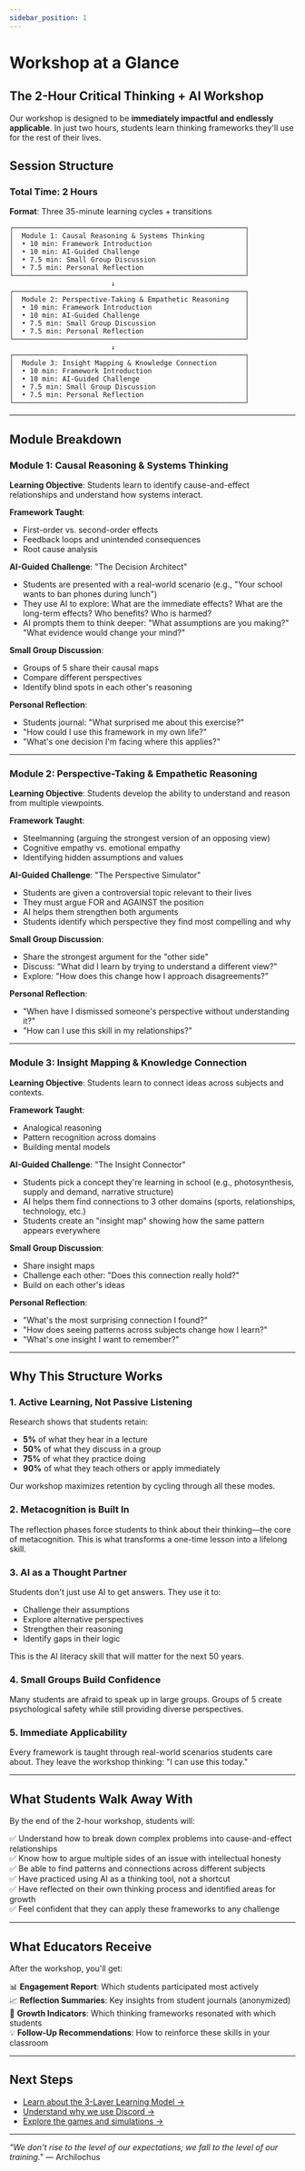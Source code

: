 ```yaml
---
sidebar_position: 1
---
```


# Workshop at a Glance

## The 2-Hour Critical Thinking + AI Workshop

Our workshop is designed to be **immediately impactful and endlessly applicable**. In just two hours, students learn thinking frameworks they'll use for the rest of their lives.

## Session Structure

### Total Time: 2 Hours
**Format**: Three 35-minute learning cycles + transitions

```
┌─────────────────────────────────────────────────────────┐
│  Module 1: Causal Reasoning & Systems Thinking          │
│  • 10 min: Framework Introduction                       │
│  • 10 min: AI-Guided Challenge                          │
│  • 7.5 min: Small Group Discussion                      │
│  • 7.5 min: Personal Reflection                         │
└─────────────────────────────────────────────────────────┘
                         ↓
┌─────────────────────────────────────────────────────────┐
│  Module 2: Perspective-Taking & Empathetic Reasoning    │
│  • 10 min: Framework Introduction                       │
│  • 10 min: AI-Guided Challenge                          │
│  • 7.5 min: Small Group Discussion                      │
│  • 7.5 min: Personal Reflection                         │
└─────────────────────────────────────────────────────────┘
                         ↓
┌─────────────────────────────────────────────────────────┐
│  Module 3: Insight Mapping & Knowledge Connection       │
│  • 10 min: Framework Introduction                       │
│  • 10 min: AI-Guided Challenge                          │
│  • 7.5 min: Small Group Discussion                      │
│  • 7.5 min: Personal Reflection                         │
└─────────────────────────────────────────────────────────┘
```

---

## Module Breakdown

### Module 1: Causal Reasoning & Systems Thinking

**Learning Objective**: Students learn to identify cause-and-effect relationships and understand how systems interact.

**Framework Taught**:
- First-order vs. second-order effects
- Feedback loops and unintended consequences
- Root cause analysis

**AI-Guided Challenge**: "The Decision Architect"
- Students are presented with a real-world scenario (e.g., "Your school wants to ban phones during lunch")
- They use AI to explore: What are the immediate effects? What are the long-term effects? Who benefits? Who is harmed?
- AI prompts them to think deeper: "What assumptions are you making?" "What evidence would change your mind?"

**Small Group Discussion**:
- Groups of 5 share their causal maps
- Compare different perspectives
- Identify blind spots in each other's reasoning

**Personal Reflection**:
- Students journal: "What surprised me about this exercise?"
- "How could I use this framework in my own life?"
- "What's one decision I'm facing where this applies?"

---

### Module 2: Perspective-Taking & Empathetic Reasoning

**Learning Objective**: Students develop the ability to understand and reason from multiple viewpoints.

**Framework Taught**:
- Steelmanning (arguing the strongest version of an opposing view)
- Cognitive empathy vs. emotional empathy
- Identifying hidden assumptions and values

**AI-Guided Challenge**: "The Perspective Simulator"
- Students are given a controversial topic relevant to their lives
- They must argue FOR and AGAINST the position
- AI helps them strengthen both arguments
- Students identify which perspective they find most compelling and why

**Small Group Discussion**:
- Share the strongest argument for the "other side"
- Discuss: "What did I learn by trying to understand a different view?"
- Explore: "How does this change how I approach disagreements?"

**Personal Reflection**:
- "When have I dismissed someone's perspective without understanding it?"
- "How can I use this skill in my relationships?"

---

### Module 3: Insight Mapping & Knowledge Connection

**Learning Objective**: Students learn to connect ideas across subjects and contexts.

**Framework Taught**:
- Analogical reasoning
- Pattern recognition across domains
- Building mental models

**AI-Guided Challenge**: "The Insight Connector"
- Students pick a concept they're learning in school (e.g., photosynthesis, supply and demand, narrative structure)
- AI helps them find connections to 3 other domains (sports, relationships, technology, etc.)
- Students create an "insight map" showing how the same pattern appears everywhere

**Small Group Discussion**:
- Share insight maps
- Challenge each other: "Does this connection really hold?"
- Build on each other's ideas

**Personal Reflection**:
- "What's the most surprising connection I found?"
- "How does seeing patterns across subjects change how I learn?"
- "What's one insight I want to remember?"

---

## Why This Structure Works

### 1. **Active Learning, Not Passive Listening**

Research shows that students retain:
- **5%** of what they hear in a lecture
- **50%** of what they discuss in a group
- **75%** of what they practice doing
- **90%** of what they teach others or apply immediately

Our workshop maximizes retention by cycling through all these modes.

### 2. **Metacognition is Built In**

The reflection phases force students to think about their thinking—the core of metacognition. This is what transforms a one-time lesson into a lifelong skill.

### 3. **AI as a Thought Partner**

Students don't just use AI to get answers. They use it to:
- Challenge their assumptions
- Explore alternative perspectives
- Strengthen their reasoning
- Identify gaps in their logic

This is the AI literacy skill that will matter for the next 50 years.

### 4. **Small Groups Build Confidence**

Many students are afraid to speak up in large groups. Groups of 5 create psychological safety while still providing diverse perspectives.

### 5. **Immediate Applicability**

Every framework is taught through real-world scenarios students care about. They leave the workshop thinking: "I can use this today."

---

## What Students Walk Away With

By the end of the 2-hour workshop, students will:

✅ Understand how to break down complex problems into cause-and-effect relationships  
✅ Know how to argue multiple sides of an issue with intellectual honesty  
✅ Be able to find patterns and connections across different subjects  
✅ Have practiced using AI as a thinking tool, not a shortcut  
✅ Have reflected on their own thinking process and identified areas for growth  
✅ Feel confident that they can apply these frameworks to any challenge  

---

## What Educators Receive

After the workshop, you'll get:

📊 **Engagement Report**: Which students participated most actively  
📈 **Reflection Summaries**: Key insights from student journals (anonymized)  
🎯 **Growth Indicators**: Which thinking frameworks resonated with which students  
💡 **Follow-Up Recommendations**: How to reinforce these skills in your classroom  

---

## Next Steps

- [Learn about the 3-Layer Learning Model →](/docs/workshop-framework/learning-model)
- [Understand why we use Discord →](/docs/workshop-framework/03_discord-lms)
- [Explore the games and simulations →](/docs/workshop-framework/04_games-and-simulations)

---

*"We don't rise to the level of our expectations; we fall to the level of our training."* — Archilochus
